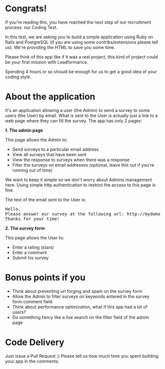 # Congrats!

If you're reading this, you have reached the next step of our recruitment process: our Coding Test.

In this test, we are asking you to build a simple application using Ruby on Rails and PostgreSQL (if you are using some contribs/extensions please tell us). We're providing the HTML to save you some time.

Please think of this app like if it was a real project, this kind of project could be your first mission with Leadformance.

Spending 4 hours or so should be enough for us to get a good idea of your coding style.

# About the application

It's an application allowing a user (the Admin) to send a survey to some users (the User) by email. What is sent to the User is actually just a link to a web page where they can fill the survey. The app has only 2 pages:

**1. The admin page**

This page allows the Admin to:

- Send surveys to a particular email address
- View all surveys that have been sent
- View the response to surveys when there was a response
- Filter the surveys on email addresses (optional, leave this out if you're running out of time)

We want to keep it simple so we don't worry about Admins management here. Using simple http authentication to restrict the access to this page is fine.

The text of the email sent to the User is:
<pre>
Hello, 
Please answer our survey at the following url: http://mydomain.com/survey/123abc 
Thanks for your time!
</pre>

**2. The survey form**

This page allows the User to:

- Enter a rating (stars)
- Enter a comment
- Submit his survey

# Bonus points if you 

- Think about preventing url forging and spam on the survey form
- Allow the Admin to filter surveys on keywords entered in the survey form comment field
- Think about performance optimization, what if this app had a lot of users?
- Do something fancy like a live search on the filter field of the admin page

# Code Delivery

Just issue a Pull Request ;) Please tell us how much time you spent building your app in the comments.

